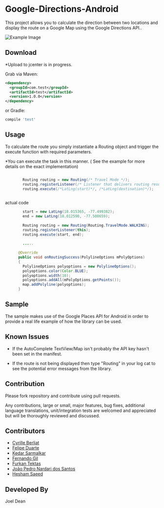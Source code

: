 Google-Directions-Android
=========================

This project allows you to  calculate the direction between two locations and display the route on a Google Map using the Google Directions API..



![Example Image][1]


Download
--------

*Upload to jcenter is in progress.

Grab via Maven:
```xml
<dependency>
  <groupId>com.test</groupId>
  <artifactId>test</artifactId>
  <version>1.0.0</version>
</dependency>
```
or Gradle:
```groovy
compile 'test'
```

Usage
-----

To calculate the route you simply instantiate a Routing object and trigger the execute function with required parameters.


*You can execute the task in this manner. ( See the example for more details on the exact implementation)



``` java

        Routing routing = new Routing(/* Travel Mode */);
        routing.registerListener(/* Listener that delivers routing results.*/);
        routing.execute(/*LatLng(start)*/, /*LatLng(destination)*/);
        
```

actual code 
``` java
        start = new LatLng(18.015365, -77.499382);
        end = new LatLng(18.012590, -77.500659);
        
        Routing routing = new Routing(Routing.TravelMode.WALKING);
        routing.registerListener(this);
        routing.execute(start, end);
        
        .....
        
      @Override
      public void onRoutingSuccess(PolylineOptions mPolyOptions) 
      {
        PolylineOptions polyoptions = new PolylineOptions();
        polyoptions.color(Color.BLUE);
        polyoptions.width(10);
        polyoptions.addAll(mPolyOptions.getPoints());
        map.addPolyline(polyoptions);
      }
```

Sample
------------

The sample makes use of the Google Places API for Android in order to provide a real life example of how the library can be used.

Known Issues
------------
* If the AutoComplete TextView/Map isn't probably the API key hasn't been set in the manifest.

* If the route is not being displayed then type "Routing" in your log cat to see the potential error messages from the library.


Contribution
------------

Please fork  repository and contribute using pull requests.

Any contributions, large or small, major features, bug fixes, additional language translations, unit/integration tests are welcomed and appreciated but will be thoroughly reviewed and discussed.

Contributors
------------
*   [Cyrille Berliat](https://github.com/licryle)
*   [Felipe Duarte](https://github.com/fcduarte)
*   [Kedar Sarmalkar](https://github.com/ksarmalkar)
*   [Fernando Gil](https://github.com/fgil)
*   [Furkan Tektas](https://github.com/furkantektas)
*   [João Pedro Nardari dos Santos](https://github.com/joaopedronardari)
*   [Hesham Saeed](https://github.com/HeshamSaeed)

Developed By
------------
Joel Dean 




[1]:http://i57.tinypic.com/2m7j04x.png




